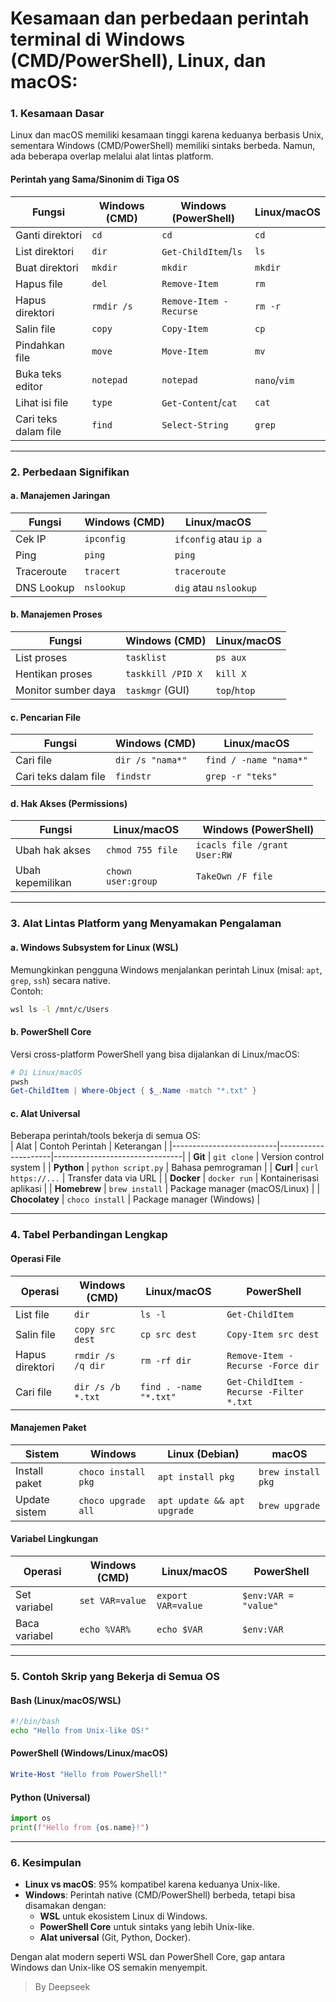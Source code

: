 # Kesamaan dan perbedaan perintah terminal di Windows (CMD/PowerShell), Linux, dan macOS:

### **1. Kesamaan Dasar**

Linux dan macOS memiliki kesamaan tinggi karena keduanya berbasis Unix, sementara Windows (CMD/PowerShell) memiliki sintaks berbeda. Namun, ada beberapa overlap melalui alat lintas platform.

#### **Perintah yang Sama/Sinonim di Tiga OS**

| Fungsi               | Windows (CMD) | Windows (PowerShell)   | Linux/macOS  |
| -------------------- | ------------- | ---------------------- | ------------ |
| Ganti direktori      | `cd`          | `cd`                   | `cd`         |
| List direktori       | `dir`         | `Get-ChildItem`/`ls`   | `ls`         |
| Buat direktori       | `mkdir`       | `mkdir`                | `mkdir`      |
| Hapus file           | `del`         | `Remove-Item`          | `rm`         |
| Hapus direktori      | `rmdir /s`    | `Remove-Item -Recurse` | `rm -r`      |
| Salin file           | `copy`        | `Copy-Item`            | `cp`         |
| Pindahkan file       | `move`        | `Move-Item`            | `mv`         |
| Buka teks editor     | `notepad`     | `notepad`              | `nano`/`vim` |
| Lihat isi file       | `type`        | `Get-Content`/`cat`    | `cat`        |
| Cari teks dalam file | `find`        | `Select-String`        | `grep`       |

---

### **2. Perbedaan Signifikan**

#### **a. Manajemen Jaringan**

| Fungsi     | Windows (CMD) | Linux/macOS            |
| ---------- | ------------- | ---------------------- |
| Cek IP     | `ipconfig`    | `ifconfig` atau `ip a` |
| Ping       | `ping`        | `ping`                 |
| Traceroute | `tracert`     | `traceroute`           |
| DNS Lookup | `nslookup`    | `dig` atau `nslookup`  |

#### **b. Manajemen Proses**

| Fungsi              | Windows (CMD)     | Linux/macOS  |
| ------------------- | ----------------- | ------------ |
| List proses         | `tasklist`        | `ps aux`     |
| Hentikan proses     | `taskkill /PID X` | `kill X`     |
| Monitor sumber daya | `taskmgr` (GUI)   | `top`/`htop` |

#### **c. Pencarian File**

| Fungsi               | Windows (CMD)    | Linux/macOS            |
| -------------------- | ---------------- | ---------------------- |
| Cari file            | `dir /s "nama*"` | `find / -name "nama*"` |
| Cari teks dalam file | `findstr`        | `grep -r "teks"`       |

#### **d. Hak Akses (Permissions)**

| Fungsi           | Linux/macOS        | Windows (PowerShell)         |
| ---------------- | ------------------ | ---------------------------- |
| Ubah hak akses   | `chmod 755 file`   | `icacls file /grant User:RW` |
| Ubah kepemilikan | `chown user:group` | `TakeOwn /F file`            |

---

### **3. Alat Lintas Platform yang Menyamakan Pengalaman**

#### **a. Windows Subsystem for Linux (WSL)**

Memungkinkan pengguna Windows menjalankan perintah Linux (misal: `apt`, `grep`, `ssh`) secara native.  
Contoh:

```bash
wsl ls -l /mnt/c/Users
```

#### **b. PowerShell Core**

Versi cross-platform PowerShell yang bisa dijalankan di Linux/macOS:

```powershell
# Di Linux/macOS
pwsh
Get-ChildItem | Where-Object { $_.Name -match "*.txt" }
```

#### **c. Alat Universal**

Beberapa perintah/tools bekerja di semua OS:  
| Alat | Contoh Perintah | Keterangan |
|--------------------------|---------------------|--------------------------------|
| **Git** | `git clone` | Version control system |
| **Python** | `python script.py` | Bahasa pemrograman |
| **Curl** | `curl https://...` | Transfer data via URL |
| **Docker** | `docker run` | Kontainerisasi aplikasi |
| **Homebrew** | `brew install` | Package manager (macOS/Linux) |
| **Chocolatey** | `choco install` | Package manager (Windows) |

---

### **4. Tabel Perbandingan Lengkap**

#### **Operasi File**

| Operasi         | Windows (CMD)     | Linux/macOS            | PowerShell                             |
| --------------- | ----------------- | ---------------------- | -------------------------------------- |
| List file       | `dir`             | `ls -l`                | `Get-ChildItem`                        |
| Salin file      | `copy src dest`   | `cp src dest`          | `Copy-Item src dest`                   |
| Hapus direktori | `rmdir /s /q dir` | `rm -rf dir`           | `Remove-Item -Recurse -Force dir`      |
| Cari file       | `dir /s /b *.txt` | `find . -name "*.txt"` | `Get-ChildItem -Recurse -Filter *.txt` |

#### **Manajemen Paket**

| Sistem        | Windows             | Linux (Debian)              | macOS              |
| ------------- | ------------------- | --------------------------- | ------------------ |
| Install paket | `choco install pkg` | `apt install pkg`           | `brew install pkg` |
| Update sistem | `choco upgrade all` | `apt update && apt upgrade` | `brew upgrade`     |

#### **Variabel Lingkungan**

| Operasi       | Windows (CMD)   | Linux/macOS        | PowerShell           |
| ------------- | --------------- | ------------------ | -------------------- |
| Set variabel  | `set VAR=value` | `export VAR=value` | `$env:VAR = "value"` |
| Baca variabel | `echo %VAR%`    | `echo $VAR`        | `$env:VAR`           |

---

### **5. Contoh Skrip yang Bekerja di Semua OS**

#### **Bash (Linux/macOS/WSL)**

```bash
#!/bin/bash
echo "Hello from Unix-like OS!"
```

#### **PowerShell (Windows/Linux/macOS)**

```powershell
Write-Host "Hello from PowerShell!"
```

#### **Python (Universal)**

```python
import os
print(f"Hello from {os.name}!")
```

---

### **6. Kesimpulan**

- **Linux vs macOS**: 95% kompatibel karena keduanya Unix-like.
- **Windows**: Perintah native (CMD/PowerShell) berbeda, tetapi bisa disamakan dengan:
  - **WSL** untuk ekosistem Linux di Windows.
  - **PowerShell Core** untuk sintaks yang lebih Unix-like.
  - **Alat universal** (Git, Python, Docker).

Dengan alat modern seperti WSL dan PowerShell Core, gap antara Windows dan Unix-like OS semakin menyempit.

> By Deepseek
